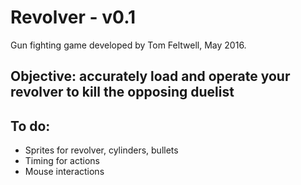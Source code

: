 # Revolver - v0.1


Gun fighting game developed by Tom Feltwell, May 2016.

## Objective: accurately load and operate your revolver to kill the opposing duelist

## To do: 
* Sprites for revolver, cylinders, bullets
* Timing for actions 
* Mouse interactions